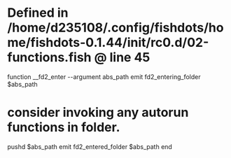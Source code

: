 # Defined in /home/d235108/.config/fishdots/home/fishdots-0.1.44/init/rc0.d/02-functions.fish @ line 45
function __fd2_enter --argument abs_path
  emit fd2_entering_folder $abs_path
# consider invoking any autorun functions in folder.
  pushd $abs_path
  emit fd2_entered_folder $abs_path
end
